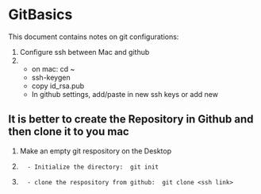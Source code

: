 # GitBasics

This document contains notes on git configurations:


1.  Configure ssh between Mac and github
2.    - on mac: cd ~
      - ssh-keygen
      - copy id_rsa.pub
      - In github settings, add/paste in new ssh keys or add new
  


<h2>It is better to create the Repository in Github and then clone it to you mac</h2>

1. Make an empty git respository on the Desktop
2.       - Initialize the directory:  git init
3.       - clone the respository from github:  git clone <ssh link>
